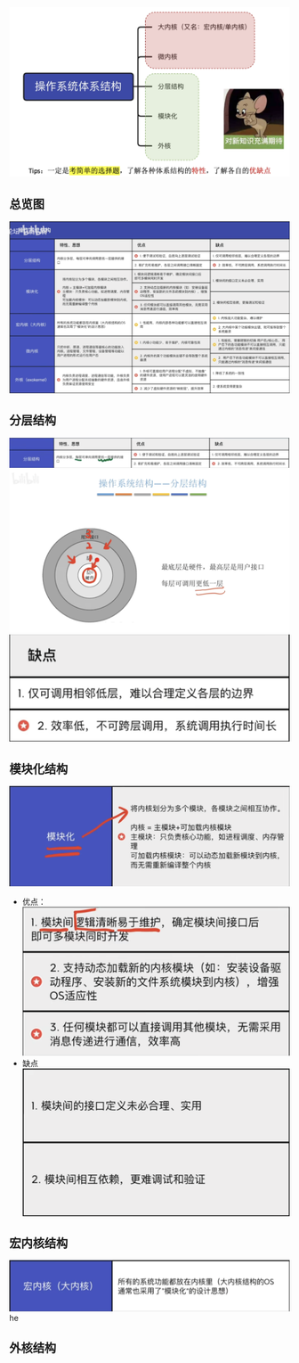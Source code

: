 

![输入图片说明](/imgs/2025-07-26/oo1sqF0YflwzW5lF.png)
## 总览图
![输入图片说明](/imgs/2025-07-26/vslDR70RFuk6r7V4.png)

## 分层结构
![输入图片说明](/imgs/2025-07-26/uqT7jclVBtaGoxwl.png)
![输入图片说明](/imgs/2025-07-26/7cXVSddgunhwFUKa.png)
![输入图片说明](/imgs/2025-07-26/kFxJJ8ulQwijRFQr.png)

## 模块化结构
![输入图片说明](/imgs/2025-07-26/yoq0soalDi2SZcyK.png)
- 优点：
![输入图片说明](/imgs/2025-07-26/UMiu2VSZvBiqeSuy.png)
- 缺点
![输入图片说明](/imgs/2025-07-26/FzOJR5dSjiAwleRk.png)

## 宏内核结构
![输入图片说明](/imgs/2025-07-26/mcX7PeCu5ITPeH1b.png)
he
## 外核结构
<!--stackedit_data:
eyJoaXN0b3J5IjpbLTE3MjA4ODc5ODgsMTQwMTYyMzUxMF19
-->